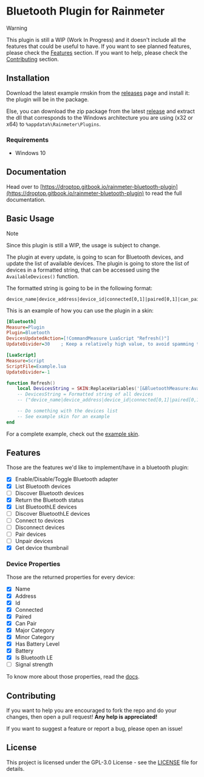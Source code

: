 # Bluetooth Plugin for Rainmeter

> [!WARNING]
> This plugin is still a WIP (Work In Progress) and it doesn't include all the features that could be useful to have. If you want to see planned features, please check the [Features](#features) section. If you want to help, please check the [Contributing](#contributing) section.

## Installation

Download the latest example rmskin from the [releases](https://github.com/Droptop-Four/Rainmeter-Bluetooth-Plugin/releases) page and install it: the plugin will be in the package.

Else, you can download the zip package from the latest [release](https://github.com/Droptop-Four/Rainmeter-Bluetooth-Plugin/releases) and extract the dll that corresponds to the Windows architecture you are using (x32 or x64) to `%appdata%\Rainmeter\Plugins`.

### Requirements

- Windows 10

## Documentation

Head over to [https://droptop.gitbook.io/rainmeter-bluetooth-plugin](https://droptop.gitbook.io/rainmeter-bluetooth-plugin) to read the full documentation.

## Basic Usage

> [!NOTE]
> Since this plugin is still a WIP, the usage is subject to change.

The plugin at every update, is going to scan for Bluetooth devices, and update the list of available devices. The plugin is going to store the list of devices in a formatted string, that can be accessed using the `AvailableDevices()` function.

The formatted string is going to be in the following format:

```plaintext
device_name|device_address|device_id|connected[0,1]|paired[0,1]|can_pair[0,1]major_category|minor_category|has_battery_level[0,1]|battery|is_ble[0,1];
```

This is an example of how you can use the plugin in a skin:

```ini
[Bluetooth]
Measure=Plugin
Plugin=Bluetooth
DevicesUpdatedAction=[!CommandMeasure LuaScript "Refresh()"]
UpdateDivider=30    ; Keep a relatively high value, to avoid spamming the plugin with update requests that cannot terminate

[LuaScript]
Measure=Script
ScriptFile=Example.lua
UpdateDivider=-1
```

```lua
function Refresh()
    local DevicesString = SKIN:ReplaceVariables('[&BluetoothMeasure:AvailableDevices()]')
    -- DevicesString = Formatted string of all devices
    -- ("device_name|device_address|device_id|connected[0,1]|paired[0,1]|can_pair[0,1]major_category|minor_category|has_battery_level[0,1]|battery|is_ble[0,1];")

    -- Do something with the devices list
    -- See example skin for an example
end
```

For a complete example, check out the [example skin](https://github.com/Droptop-Four/Rainmeter-Bluetooth-Plugin/tree/main/Bluetooth-Eample-Skin).

## Features

Those are the features we'd like to implement/have in a bluetooth plugin:

- [x] Enable/Disable/Toggle Bluetooth adapter
- [x] List Bluetooth devices
- [ ] Discover Bluetooth devices
- [x] Return the Bluetooth status
- [x] List BluetoothLE devices
- [ ] Discover BluetoothLE devices
- [ ] Connect to devices
- [ ] Disconnect devices
- [ ] Pair devices
- [ ] Unpair devices
- [x] Get device thumbnail

### Device Properties

Those are the returned properties for every device:

- [x] Name
- [x] Address
- [x] Id
- [x] Connected
- [x] Paired
- [x] Can Pair
- [x] Major Category
- [x] Minor Category
- [x] Has Battery Level
- [x] Battery
- [x] Is Bluetooth LE
- [ ] Signal strength

To know more about those properties, read the [docs](https://droptop.gitbook.io/rainmeter-bluetooth-plugin/section-variables#device-properties).

## Contributing

If you want to help you are encouraged to fork the repo and do your changes, then open a pull request! **Any help is appreciated!**

If you want to suggest a feature or report a bug, please open an issue!

## License

This project is licensed under the GPL-3.0 License - see the [LICENSE](LICENSE) file for details.
